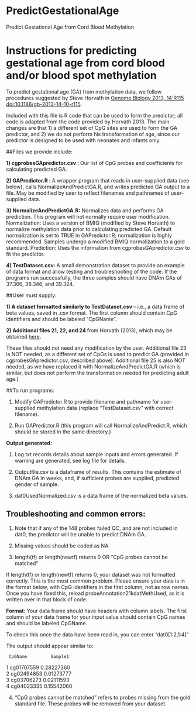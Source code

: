 # PredictGestationalAge
Predict Gestational Age from Cord Blood Methylation


# Instructions for predicting gestational age from cord blood and/or blood spot methylation

To predict gestational age (GA) from methylation data, we follow procedures suggested by Steve Horvath in 
<a href="http://genomebiology.com/2013/14/10/R115">Genome Biology 2013, 14:R115   doi:10.1186/gb-2013-14-10-r115</a>.

Included with this file is R code that can be used to form the predictor; all code is adapted from the code provided by Horvath 2013.  The main changes are that 1) a different set of CpG sites are used to form the GA predictor, and 2) we do not perform his transformation of age, since our predictor is designed to be used with neonates and infants only.

##Files we provide include:

<strong> 1) cgprobesGApredictor.csv : </strong>  Our list of CpG probes and coefficients for calculating predicted GA.

<strong>2)  GAPredictor.R : </strong>A wrapper program that reads in user-supplied data (see below), calls NormalizeAndPredictGA.R, and writes predicted GA output to a file.  May be modified by user to reflect filenames and pathnames of user-supplied data.

<strong>3)  NormalizeAndPredictGA.R:</strong>  Normalizes data and performs GA prediction.  This program will not normally require user modification.
Normalization: Uses a version of BMIQ (modified by Steve Horvath) to normalize methylation data prior to calculating predicted GA.  Default normalization is set to TRUE in GAPredictor.R; normalization is highly recommended. Samples undergo a modified BMIQ normalization to a gold standard. 
Prediction: Uses the information from cgprobesGApredictor.csv to fit the predictor.

<strong>4)  TestDataset.csv:  </strong>A small demonstration dataset to provide an example of data format and allow testing and troubleshooting of the code.  If the programs run successfully, the three samples should have DNAm GAs of 37.366, 38.346, and 39.324.

##User must supply:

<strong>1)  A dataset formatted similarly to TestDataset.csv </strong>– i.e., a data frame of beta values, saved in .csv format.  The first column should contain CpG identifiers and should be labeled “CpGName”.  

<strong>2)  Additional files 21, 22, and 24 </strong>from Horvath (2013), which may be obtained <a href="http://www.genomebiology.com/2013/14/10/R115/additional"> here</a>.


These files should not need any modification by the user.  Additional file 23 is NOT needed, as a different set of CpGs is used to predict GA (provided in cgprobesGApredictor.csv, described above). Additional file 25 is also NOT needed, as we have replaced it with NormalizeAndPredictGA.R (which is similar, but does not perform the transformation needed for predicting adult age.)

##To run programs:

1) Modify GAPredictor.R to provide filename and pathname for user-supplied methylation data (replace “TestDataset.csv” with correct filename).

2) Run GAPredictor.R (this program will call NormalizeAndPredict.R, which should be stored in the same directory.)

<strong>Output generated:</strong> 

1) Log.txt records details about sample inputs and errors generated. If warning are generated, see log file for details.

2) Outputfile.csv is a dataframe of results. This contains the estimate of DNAm GA in weeks, and, if sufficient probes are supplied, predicted gender of sample.

3) dat0UsedNormalized.csv is a data frame of the normalized beta values.


## Troubleshooting and common errors:

1) Note that if any of the 148 probes failed QC, and are not included in dat0, the predictor will be unable to predict DNAm GA.

2) Missing values should be coded as NA

3) length(tf) or length(newtf) returns 0 OR “CpG probes cannot be matched”

If length(tf) or length(newtf) returns 0, your dataset was not formatted correctly. This is the most common problem. Please ensure your data is in the format below, with CpG identifiers in the first column, not as row names. Once you have fixed this, reload probeAnnotation21kdatMethUsed, as it is written over in that block of code.

<strong>Format: </strong>Your data frame should have headers with column labels.  The first column of your data frame for your input value should contain CpG names and should be labeled CpGName. 

To check this once the data have been read in, you can enter “dat0[1:2,1:4]”

The output should appear similar to:

     CpGName         Sample1
1 cg01707559         0.28227360         
2 cg02494853         0.01273777         
3 cg03706273         0.02111593        
4 cg04023335         0.15542060      

4) “CpG probes cannot be matched” refers to probes missing from the gold standard file. These probes will be removed from your dataset.
